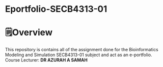 # Eportfolio-SECB4313-01
# 🗒️Overview
This repository is contains all of the assignment done for the Bioinformatics Modeling and Simulation SECB4313-01 subject and act as an e-portfolio.
Course Lecturer: **DR AZURAH A SAMAH**
